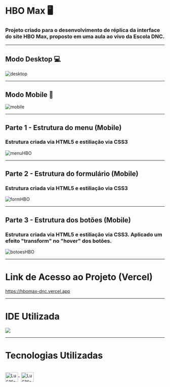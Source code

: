 # HBO Max 🖥

### Projeto criado para o desenvolvimento de réplica da interface do site HBO Max, proposto em uma aula ao vivo da Escola DNC.

<hr> 

## Modo Desktop 💻

![desktop](https://user-images.githubusercontent.com/115199808/223824667-6dd8bb9e-29d7-4c8e-a9ee-c08f2215757e.png)

<hr>

## Modo Mobile 📲

![mobile](https://user-images.githubusercontent.com/115199808/223824748-d05f9b03-2e58-4cb1-b7f4-29c2f8253b92.png)

<hr> 

## Parte 1 - Estrutura do menu (Mobile)

### Estrutura criada via HTML5 e estiliação via CSS3

![menuHBO](https://user-images.githubusercontent.com/115199808/223826797-6cc05777-d2b9-42ae-9754-77a36d9c11c4.gif)

<hr> 

## Parte 2 - Estrutura do formulário (Mobile)

### Estrutura criada via HTML5 e estiliação via CSS3

![formHBO](https://user-images.githubusercontent.com/115199808/223828492-bb13c5dd-5269-4224-b13c-6e9f81395f6a.gif)

<hr>

## Parte 3 - Estrutura dos botões (Mobile)

### Estrutura criada via HTML5 e estiliação via CSS3. Aplicado um efeito "transform" no "hover" dos botões.

![botoesHBO](https://user-images.githubusercontent.com/115199808/223830386-e1c79157-ebd5-43b1-9ca9-b3d4779dd20b.gif)

<hr>

# Link de Acesso ao Projeto (Vercel)

https://hbomax-dnc.vercel.app

<hr> 

# IDE Utilizada

<div> 
<img src="https://img.shields.io/badge/Visual_Studio_Code-0078D4?style=for-the-badge&logo=visual%20studio%20code&logoColor=white">
</div>

<hr>

# Tecnologias Utilizadas
<div style="display: inline_block"><br>
  <img align="center" alt="Lucas-HTML" height="30" width="40" src="https://cdn.jsdelivr.net/gh/devicons/devicon/icons/html5/html5-original.svg">-
  <img align="center" alt="Lucas-CSS" height="30" width="40" src="https://cdn.jsdelivr.net/gh/devicons/devicon/icons/css3/css3-original.svg">
</div>
